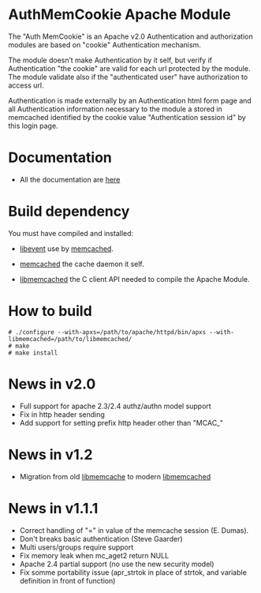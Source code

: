 AuthMemCookie Apache Module
=============

The "Auth MemCookie" is an Apache v2.0 Authentication and authorization modules are based on "cookie" Authentication mechanism.

The module doesn’t make Authentication by it self, but verify if Authentication "the cookie" are valid for each url protected by the module. The module validate also if the "authenticated user" have authorization to access url.

Authentication is made externally by an Authentication html form page and all Authentication information necessary to the module a stored in memcached identified by the cookie value "Authentication session id" by this login page.

# Documentation 

- All the documentation are [here](http://zenprojects.github.io/Apache-Authmemcookie-Module/)

# Build dependency

You must have compiled and installed:

- [libevent](http://libevent.org/) use by [memcached](http://memcached.org/).

- [memcached](http://memcached.org/) the cache daemon it self.

- [libmemcached](http://libmemcached.org/) the C client API needed to compile the Apache Module.

# How to build

```
# ./configure --with-apxs=/path/to/apache/httpd/bin/apxs --with-libmemcached=/path/to/libmemcached/
# make
# make install
```

# News in v2.0

* Full support for apache 2.3/2.4 authz/authn model support
* Fix in http header sending
* Add support for setting prefix http header other than "MCAC_"

# News in v1.2

* Migration from old [libmemcache](https://github.com/richp10/libmemcache-1.4.0.rc2-patched) to modern [libmemcached](http://libmemcached.org/)

# News in v1.1.1

* Correct handling of "=" in value of the memcache session (E. Dumas).
* Don't breaks basic authentication (Steve Gaarder)
* Multi users/groups require support
* Fix memory leak when mc_aget2 return NULL
* Apache 2.4 partial support (no use the new security model)
* Fix somme portability issue (apr_strtok in place of strtok, and variable definition in front of function)
